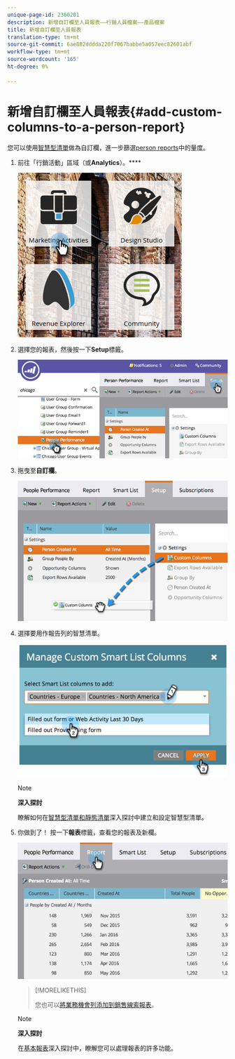 ```yaml
---
unique-page-id: 2360201
description: 新增自訂欄至人員報表——行銷人員檔案——產品檔案
title: 新增自訂欄至人員報表
translation-type: tm+mt
source-git-commit: 6ae882dddda220f7067babbe5a057eec82601abf
workflow-type: tm+mt
source-wordcount: '165'
ht-degree: 0%

---
```



# 新增自訂欄至人員報表{#add-custom-columns-to-a-person-report}

您可以使用[智慧型清單](https://docs.marketo.com/display/docs/smart+lists+and+static+lists)做為自訂欄，進一步篩選[person reports](https://docs.marketo.com/display/docs/basic+reporting)中的量度。

1. 前往「行銷活動」區域（或&#x200B;**Analytics**）。****

   ![](assets/ma-1.png)

1. 選擇您的報表，然後按一下&#x200B;**Setup**&#x200B;標籤。

   ![](assets/two-1.png)

1. 拖曳至&#x200B;**自訂欄**。

   ![](assets/three-1.png)

1. 選擇要用作報告列的智慧清單。

   ![](assets/image2014-9-16-16-3a39-3a34.png)

   >[!NOTE]
   >
   >**深入探討**
   >
   >
   >瞭解如何在[智慧型清單和靜態清單](https://docs.marketo.com/display/docs/smart+lists+and+static+lists)深入探討中建立和設定智慧型清單。

1. 你做到了！ 按一下&#x200B;**報表**&#x200B;標籤，查看您的報表及新欄。

   ![](assets/five-1.png)

   >[!MORELIKETHIS]
   >
   >
   >
   >您也可以[將業務機會列添加到銷售線索報表](add-opportunity-columns-to-a-lead-report.md)。

   >[!NOTE]
   >
   >**深入探討**
   >
   >
   >在[基本報表](https://docs.marketo.com/display/docs/basic+reporting)深入探討中，瞭解您可以處理報表的許多功能。

